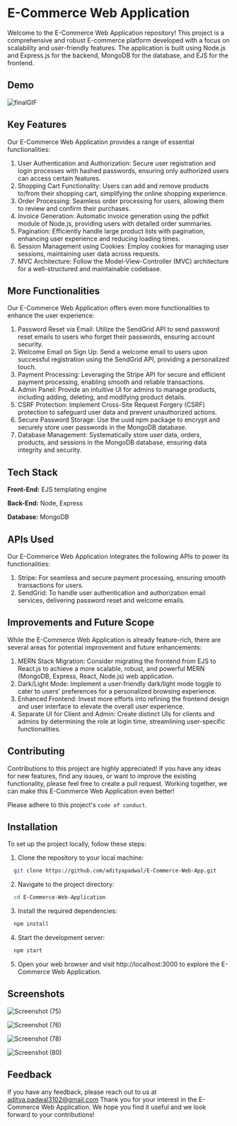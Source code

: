 
# E-Commerce Web Application

Welcome to the E-Commerce Web Application repository! This project is a comprehensive and robust E-commerce platform developed with a focus on scalability and user-friendly features. The application is built using Node.js and Express.js for the backend, MongoDB for the database, and EJS for the frontend.


## Demo

![finalGIF](https://github.com/adityapadwal/E-Commerce-Web-App/assets/97524745/c78a343c-c54a-4321-8b42-e88b44e5bb45)




## Key Features

Our E-Commerce Web Application provides a range of essential functionalities:

1. User Authentication and Authorization: Secure user registration and login processes with hashed passwords, ensuring only authorized users can access certain features.
2. Shopping Cart Functionality: Users can add and remove products to/from their shopping cart, simplifying the online shopping experience.
3. Order Processing: Seamless order processing for users, allowing them to review and confirm their purchases.
4. Invoice Generation: Automatic invoice generation using the pdfkit module of Node.js, providing users with detailed order summaries.
5. Pagination: Efficiently handle large product lists with pagination, enhancing user experience and reducing loading times.
6. Session Management using Cookies: Employ cookies for managing user sessions, maintaining user data across requests.
7. MVC Architecture: Follow the Model-View-Controller (MVC) architecture for a well-structured and maintainable codebase.

## More Functionalities
Our E-Commerce Web Application offers even more functionalities to enhance the user experience:

1. Password Reset via Email: Utilize the SendGrid API to send password reset emails to users who forget their passwords, ensuring account security.
2. Welcome Email on Sign Up: Send a welcome email to users upon successful registration using the SendGrid API, providing a personalized touch.
3. Payment Processing: Leveraging the Stripe API for secure and efficient payment processing, enabling smooth and reliable transactions.
4. Admin Panel: Provide an intuitive UI for admins to manage products, including adding, deleting, and modifying product details.
5. CSRF Protection: Implement Cross-Site Request Forgery (CSRF) protection to safeguard user data and prevent unauthorized actions.
6. Secure Password Storage: Use the uuid npm package to encrypt and securely store user passwords in the MongoDB database.
7. Database Management: Systematically store user data, orders, products, and sessions in the MongoDB database, ensuring data integrity and security.
## Tech Stack

**Front-End:** EJS templating engine

**Back-End:** Node, Express

**Database:** MongoDB

## APIs Used
Our E-Commerce Web Application integrates the following APIs to power its functionalities:

1. Stripe: For seamless and secure payment processing, ensuring smooth transactions for users.
2. SendGrid: To handle user authentication and authorization email services, delivering password reset and welcome emails.

## Improvements and Future Scope
While the E-Commerce Web Application is already feature-rich, there are several areas for potential improvement and future enhancements:

1. MERN Stack Migration: Consider migrating the frontend from EJS to React.js to achieve a more scalable, robust, and powerful MERN (MongoDB, Express, React, Node.js) web application.
2. Dark/Light Mode: Implement a user-friendly dark/light mode toggle to cater to users' preferences for a personalized browsing experience.
3. Enhanced Frontend: Invest more efforts into refining the frontend design and user interface to elevate the overall user experience.
4. Separate UI for Client and Admin: Create distinct UIs for clients and admins by determining the role at login time, streamlining user-specific functionalities.
## Contributing

Contributions to this project are highly appreciated! If you have any ideas for new features, find any issues, or want to improve the existing functionality, please feel free to create a pull request. Working together, we can make this E-Commerce Web Application even better!

Please adhere to this project's `code of conduct`.


## Installation

To set up the project locally, follow these steps:

1. Clone the repository to your local machine:
```bash
  git clone https://github.com/adityapadwal/E-Commerce-Web-App.git
```
2. Navigate to the project directory:
```bash
  cd E-Commerce-Web-Application
```
3. Install the required dependencies:
```bash
  npm install
```
4. Start the development server:
```bash
  npm start
```
5. Open your web browser and visit http://localhost:3000 to explore the E-Commerce Web Application.
## Screenshots

![Screenshot (75)](https://github.com/adityapadwal/E-Commerce-Web-App/assets/97524745/c4bb7a0a-94d7-447f-b776-dca163287fbe)

![Screenshot (76)](https://github.com/adityapadwal/E-Commerce-Web-App/assets/97524745/33ca16cb-f887-4af1-86aa-b07f8813ea25)

![Screenshot (78)](https://github.com/adityapadwal/E-Commerce-Web-App/assets/97524745/426f46cb-d270-4c92-ae98-be0dc71268c3)

![Screenshot (80)](https://github.com/adityapadwal/E-Commerce-Web-App/assets/97524745/97e388da-55cf-4401-9672-06e3451d55bd)


## Feedback

If you have any feedback, please reach out to us at aditya.padwal3102@gmail.com
Thank you for your interest in the E-Commerce Web Application. We hope you find it useful and we look forward to your contributions!





